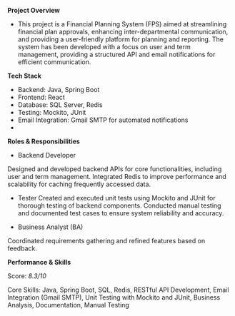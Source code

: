  **Project Overview** 
- This project is a Financial Planning System (FPS) aimed at streamlining financial plan approvals, enhancing inter-departmental communication, and providing a user-friendly platform for planning and reporting. The system has been developed with a focus on user and term management, providing a structured API and email notifications for efficient communication.

**Tech Stack**
- Backend: Java, Spring Boot
- Frontend: React
- Database: SQL Server, Redis
- Testing: Mockito, JUnit
- Email Integration: Gmail SMTP for automated notifications
- 
**Roles & Responsibilities**
* Backend Developer
  
 Designed and developed backend APIs for core functionalities, including user and term management.
 Integrated Redis to improve performance and scalability for caching frequently accessed data.
 
* Tester
  Created and executed unit tests using Mockito and JUnit for thorough testing of backend components.
Conducted manual testing and documented test cases to ensure system reliability and accuracy.

* Business Analyst (BA)
  
Coordinated requirements gathering and refined features based on feedback.

**Performance & Skills**

Score: *8.3/10*

Core Skills: Java, Spring Boot, SQL, Redis, RESTful API Development, Email Integration (Gmail SMTP), Unit Testing with Mockito and JUnit, Business Analysis, Documentation, Manual Testing
